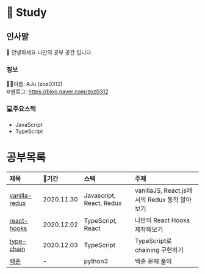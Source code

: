 # 📖 Study
## 인사말
👋 안녕하세요 나만의 공부 공간 입니다.
### 정보
👨‍💻이름: AJu (zoz0312)
<br />
🌐블로그: https://blog.naver.com/zoz0312
### 💻주요스택
 - JavaScript
 - TypeScript

공부목록
=======
| 제목 | 📆기간 | 스택 | 주제 |
|:--- | :--- | :--- | :--- |
| [vanilla-redux](./vanilla-redux) | 2020.11.30 | Javascript, React, Redux | vanillaJS, React.js에서의 Redux 동작 알아보기 |
| [react-hooks](./react-hooks) | 2020.12.02 | TypeScript, React | 나만의 React Hooks 제작해보기 |
| [type-chain](./type-chain) | 2020.12.03 | TypeScript | TypeScript로 chaining 구현하기 |
| [백준](./baekjoon) | - | python3 | 백준 문제 풀이 |